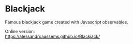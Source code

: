 # Blackjack
Famous blackjack game created with Javascript observables.<br>

Online version:<br>
https://alessandroaussems.github.io/Blackjack/


